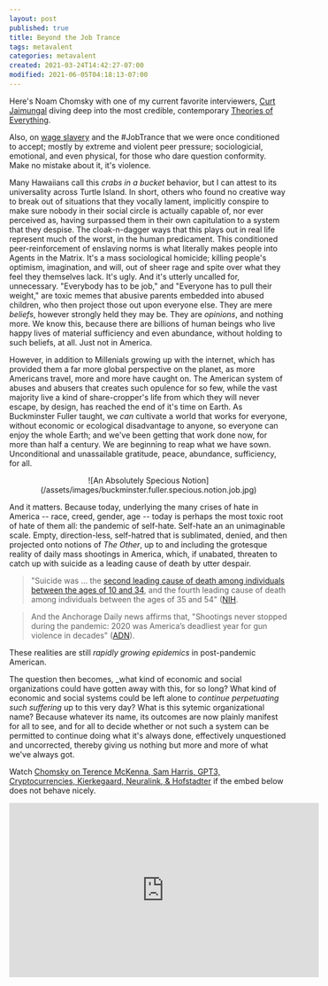 ```yaml
---
layout: post
published: true
title: Beyond the Job Trance
tags: metavalent
categories: metavalent
created: 2021-03-24T14:42:27-07:00
modified: 2021-06-05T04:18:13-07:00
---
```


Here's Noam Chomsky with one of my current favorite interviewers, [Curt Jaimungal](https://patreon.com/curtjaimungal) diving deep into the most credible, contemporary [Theories of Everything](https://www.youtube.com/c/TheoriesofEverything).

Also, on [wage slavery](https://youtu.be/c6MU5zQwtT4?t=3661) and the #JobTrance that we were once conditioned to accept; mostly by extreme and violent peer pressure; sociologicial, emotional, and even physical, for those who dare question conformity. Make no mistake about it, it's violence.

Many Hawaiians call this _crabs in a bucket_ behavior, but I can attest to its universality across Turtle Island. In short, others who found no creative way to break out of situations that they vocally lament, implicitly conspire to make sure nobody in their social circle is actually capable of, nor ever perceived as, having surpassed them in their own capitulation to a system that they despise. The cloak-n-dagger ways that this plays out in real life represent much of the worst, in the human predicament. This conditioned peer-reinforcement of enslaving norms is what literally makes people into Agents in the Matrix. It's a mass sociological homicide; killing people's optimism, imagination, and will, out of sheer rage and spite over what they feel they themselves lack. It's ugly. And it's utterly uncalled for, unnecessary. "Everybody has to be job," and "Everyone has to pull their weight," are toxic memes that abusive parents embedded into abused children, who then project those out upon everyone else. They are mere *beliefs*, however strongly held they may be. They are *opinions*, and nothing more. We know this, because there are billions of human beings who live happy lives of material sufficiency and even abundance, without holding to such beliefs, at all. Just not in America. 

However, in addition to Millenials growing up with the internet, which has provided them a far more global perspective on the planet, as more Americans travel, more and more have caught on. The American system of abuses and abusers that creates such opulence for so few, while the vast majority live a kind of share-cropper's life from which they will never escape, by design, has reached the end of it's time on Earth. As Buckminster Fuller taught, we *can* cultivate a world that works for everyone, without economic or ecological disadvantage to anyone, so everyone can enjoy the whole Earth; and we've been getting that work done now, for more than half a century. We are beginning to reap what we have sown. Unconditional and unassailable gratitude, peace, abundance, sufficiency, for all.

<span style="display:block;text-align:center">
![An Absolutely Specious Notion](/assets/images/buckminster.fuller.specious.notion.job.jpg)
</span>

And it matters. Because today, underlying the many crises of hate in America -- race, creed, gender, age -- today is perhaps the most toxic root of hate of them all: the pandemic of self-hate. Self-hate an an unimaginable scale. Empty, direction-less, self-hatred that is sublimated, denied, and then projected onto notions of _The Other_, up to and including the grotesque reality of daily mass shootings in America, which, if unabated, threaten to catch up with suicide as a leading cause of death by utter despair.

> "Suicide was ... the [second leading cause of death among individuals between the ages of 10 and 34](https://www.nimh.nih.gov/health/statistics/suicide.shtml), and the fourth leading cause of death among individuals between the ages of 35 and 54" ([NIH](https://www.nimh.nih.gov/health/statistics/suicide.shtml).

>And the Anchorage Daily news affirms that, "Shootings never stopped during the pandemic: 2020 was America’s deadliest year for gun violence in decades" ([ADN](https://www.adn.com/nation-world/2021/03/24/shootings-never-stopped-during-the-pandemic-2020-was-americas-deadliest-year-for-gun-violence-in-decades/)).

These realities are still _rapidly growing epidemics_ in post-pandemic American.

The question then becomes, _what kind of economic and social organizations could have gotten away with this, for so long? What kind of economic and social systems could be left alone to _continue perpetuating such suffering_ up to this very day? What is this sytemic organizational name? Because whatever its name, its outcomes are now plainly manifest for all to see, and for all to decide whether or not such a system can be permitted to continue doing what it's always done, effectively unquestioned and uncorrected, thereby giving us nothing but more and more of what we've always got.

Watch [Chomsky on Terence McKenna, Sam Harris, GPT3, Cryptocurrencies, Kierkegaard, Neuralink, & Hofstadter](https://www.youtube.com/embed/c6MU5zQwtT4?t=3661) if the embed below does not behave nicely. 

<div class="embed-container"><iframe width="560" height="315" src="https://www.youtube.com/embed/c6MU5zQwtT4?t=3661" title="YouTube video player" frameborder="0" allow="accelerometer; autoplay; clipboard-write; encrypted-media; gyroscope; picture-in-picture" allowfullscreen></iframe></div>
